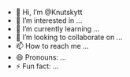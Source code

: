 - 👋 Hi, I’m @Knutskytt
- 👀 I’m interested in ...
- 🌱 I’m currently learning ...
- 💞️ I’m looking to collaborate on ...
- 📫 How to reach me ...
- 😄 Pronouns: ...
- ⚡ Fun fact: ...

<!---
Knutskytt/Knutskytt is a ✨ special ✨ repository because its `README.md` (this file) appears on your GitHub profile.
You can click the Preview link to take a look at your changes.
--->
